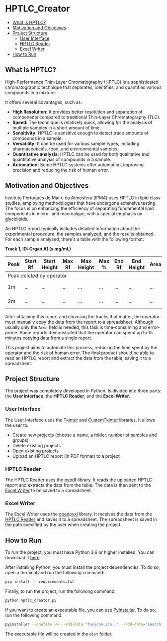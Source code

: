 # HPTLC_Creator

- [What is HPTLC?](#what-is-hptlc)
- [Motivation and Objectives](#motivation-and-objectives)
- [Project Structure](#project-structure)
    - [User Interface](#user-interface)
    - [HPTLC Reader](#hptlc-reader)  
    - [Excel Writer](#excel-writer)
- [How to Run](#how-to-run)

## What is HPTLC?
High-Performance Thin-Layer Chromatography (HPTLC) is a sophisticated chromatographic technique that separates, identifies, and quantifies various compounds in a mixture.

It offers several advantages, such as:
 - **High Resolution:** It provides better resolution and separation of components compared to traditional Thin-Layer Chromatography (TLC).
 - **Speed:** The technique is relatively quick, allowing for the analysis of multiple samples in a short amount of time.
 - **Sensitivity:** HPTLC is sensitive enough to detect trace amounts of compounds in a sample.
 - **Versatility:** It can be used for various sample types, including pharmaceuticals, food, and environmental samples.
 - **Quantitative analysis:** HPTLC can be used for both qualitative and quantitative analysis of compounds in a sample.
 - **Automation:** Some HPTLC systems offer automation, improving precision and reducing the risk of human error.

## Motivation and Objectives
Instituto Português do Mar e da Atmosfera (IPMA) uses HPTLC in lipid class studies, employing methodologies that have undergone extensive testing. The focus is on enhancing the efficiency of separating fundamental lipid components in micro- and macroalgae, with a special emphasis on glycolipids.

An HPTLC report typically includes detailed information about the experimental procedure, the samples analyzed, and the results obtained. For each sample analyzed, there's a table with the following format:

**Track 1, ID: Organ A1 (x mg/mL)**
<table>
  <thead>
    <tr>
      <th>Peak</th>
      <th>Start Rf</th>
      <th>Start Height</th>
      <th>Max Rf</th>
      <th>Max Height</th>
      <th>Max %</th>
      <th>End Rf</th>
      <th>End Height</th>
      <th>Area</th>
      <th>Area %</th>
      <th>Assigned Substance</th>
    </tr>
  </thead>
  <tbody>
    <tr>
      <td colspan=11>Peak deleted by operator</td>
    </tr>
    <tr>
        <td>1m</td>
        <td>...</td>
        <td>...</td>
        <td>...</td>
        <td>...</td>
        <td>...</td>
        <td>...</td>
        <td>...</td>
        <td>...</td>
        <td>...</td>
        <td>Substance 1</td>
    </tr>
    <tr>
        <td>2m</td>
        <td>...</td>
        <td>...</td>
        <td>...</td>
        <td>...</td>
        <td>...</td>
        <td>...</td>
        <td>...</td>
        <td>...</td>
        <td>...</td>
        <td>Substance 2</td>
    </tr>
  </tbody>
</table>

After obtaining this report and choosing the tracks that matter, the operator must manually copy the data from the report to a spreadsheet. Although usually only the `Area` field is needed, this task is time-consuming and error-prone. Some reports demonstrated that the operator can spend up to 15 minutes copying data from a single report.

This project aims to automate this process, reducing the time spent by the operator and the risk of human error. The final product should be able to read an HPTLC report and extract the data from the table, saving it to a spreadsheet.

## Project Structure
The project was completely developed in Python. Is divided into three parts: the **User Interface**, the **HPTLC Reader**, and the **Excel Writer**.

### User Interface
The User Interface uses the [Tkinter](https://docs.python.org/3/library/tkinter.html) and [CustomTkinter](https://pypi.org/project/customtkinter/) libraries. It allows the user to:

- Create new projects (choose a name, a folder, number of samples and groups)
- Delete existing projects
- Open existing projects
- Upload an HPTLC report (in PDF format) to a project

### HPTLC Reader
The HPTLC Reader uses the [pypdf](https://pypi.org/project/pypdf/) library. It reads the uploaded HPTLC report and extracts the data from the table. The data is then sent to the [Excel Writer](#excel-writer) to be saved to a spreadsheet.

### Excel Writer
The Excel Writer uses the [openpyxl](https://pypi.org/project/openpyxl/) library. It receives the data from the [HPTLC Reader](#hptlc-reader) and saves it to a spreadsheet. The spreadsheet is saved in the path specified by the user when creating the project.

## How to Run
To run the project, you must have Python 3.6 or higher installed. You can download it [here](https://www.python.org/downloads/).

After installing Python, you must install the project dependencies. To do so, open a terminal and run the following command:

```bash
pip install -r requirements.txt
```

Finally, to run the project, run the following command:

```bash
python hptlc_creator.py
```

If you want to create an executable file, you can use [PyInstaller](https://www.pyinstaller.org/). To do so, run the following command:

```bash
pyinstaller --onefile -w --add-data "favicon.ico;." --add-data="search.png;." --icon="favicon.ico" hptlc_creator.py
```

The executable file will be created in the `dist` folder.